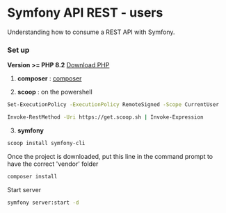 # Symfony API REST - users

Understanding how to consume a REST API with Symfony.

### Set up

**Version >= PHP 8.2**
[Download PHP](https://windows.php.net/download#php-8.2)

1. **composer** : [composer](https://getcomposer.org/download/) 

2. **scoop** : on the powershell
 
``` sh
Set-ExecutionPolicy -ExecutionPolicy RemoteSigned -Scope CurrentUser  
```

``` sh
Invoke-RestMethod -Uri https://get.scoop.sh | Invoke-Expression
```

3. **symfony**

``` sh
scoop install symfony-cli
```

Once the project is downloaded, put this line in the command prompt to have the correct 'vendor' folder

``` sh
composer install
```

Start server

``` sh
symfony server:start -d
```